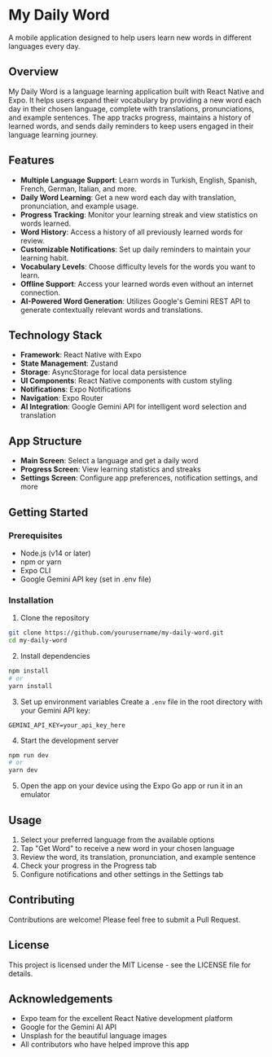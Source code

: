 # My Daily Word

A mobile application designed to help users learn new words in different languages every day.

## Overview

My Daily Word is a language learning application built with React Native and Expo. It helps users expand their vocabulary by providing a new word each day in their chosen language, complete with translations, pronunciations, and example sentences. The app tracks progress, maintains a history of learned words, and sends daily reminders to keep users engaged in their language learning journey.

## Features

- **Multiple Language Support**: Learn words in Turkish, English, Spanish, French, German, Italian, and more.
- **Daily Word Learning**: Get a new word each day with translation, pronunciation, and example usage.
- **Progress Tracking**: Monitor your learning streak and view statistics on words learned.
- **Word History**: Access a history of all previously learned words for review.
- **Customizable Notifications**: Set up daily reminders to maintain your learning habit.
- **Vocabulary Levels**: Choose difficulty levels for the words you want to learn.
- **Offline Support**: Access your learned words even without an internet connection.
- **AI-Powered Word Generation**: Utilizes Google's Gemini REST API to generate contextually relevant words and translations.

## Technology Stack

- **Framework**: React Native with Expo
- **State Management**: Zustand
- **Storage**: AsyncStorage for local data persistence
- **UI Components**: React Native components with custom styling
- **Notifications**: Expo Notifications
- **Navigation**: Expo Router
- **AI Integration**: Google Gemini API for intelligent word selection and translation

## App Structure

- **Main Screen**: Select a language and get a daily word
- **Progress Screen**: View learning statistics and streaks
- **Settings Screen**: Configure app preferences, notification settings, and more

## Getting Started

### Prerequisites

- Node.js (v14 or later)
- npm or yarn
- Expo CLI
- Google Gemini API key (set in .env file)

### Installation

1. Clone the repository

```bash
git clone https://github.com/yourusername/my-daily-word.git
cd my-daily-word
```

2. Install dependencies

```bash
npm install
# or
yarn install
```

3. Set up environment variables
   Create a `.env` file in the root directory with your Gemini API key:

```
GEMINI_API_KEY=your_api_key_here
```

4. Start the development server

```bash
npm run dev
# or
yarn dev
```

5. Open the app on your device using the Expo Go app or run it in an emulator

## Usage

1. Select your preferred language from the available options
2. Tap "Get Word" to receive a new word in your chosen language
3. Review the word, its translation, pronunciation, and example sentence
4. Check your progress in the Progress tab
5. Configure notifications and other settings in the Settings tab

## Contributing

Contributions are welcome! Please feel free to submit a Pull Request.

## License

This project is licensed under the MIT License - see the LICENSE file for details.

## Acknowledgements

- Expo team for the excellent React Native development platform
- Google for the Gemini AI API
- Unsplash for the beautiful language images
- All contributors who have helped improve this app
